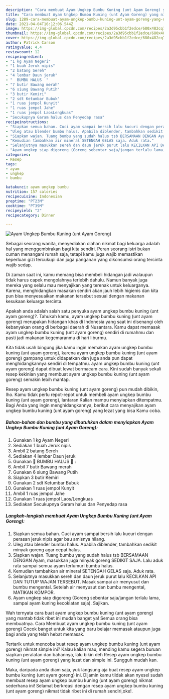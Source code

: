 ```yaml
---
description: "Cara membuat Ayam Ungkep Bumbu Kuning (unt Ayam Goreng) yang nikmat dan Mudah Dibuat"
title: "Cara membuat Ayam Ungkep Bumbu Kuning (unt Ayam Goreng) yang nikmat dan Mudah Dibuat"
slug: 1289-cara-membuat-ayam-ungkep-bumbu-kuning-unt-ayam-goreng-yang-nikmat-dan-mudah-dibuat
date: 2021-04-04T16:12:06.544Z
image: https://img-global.cpcdn.com/recipes/2a3d95cbb1f2edce/680x482cq70/ayam-ungkep-bumbu-kuning-unt-ayam-goreng-foto-resep-utama.jpg
thumbnail: https://img-global.cpcdn.com/recipes/2a3d95cbb1f2edce/680x482cq70/ayam-ungkep-bumbu-kuning-unt-ayam-goreng-foto-resep-utama.jpg
cover: https://img-global.cpcdn.com/recipes/2a3d95cbb1f2edce/680x482cq70/ayam-ungkep-bumbu-kuning-unt-ayam-goreng-foto-resep-utama.jpg
author: Patrick Carson
ratingvalue: 4.4
reviewcount: 12
recipeingredient:
- "1 kg Ayam Negeri"
- "1 buah Jeruk nipis"
- "2 batang Sereh"
- "4 lembar Daun jeruk"
- "  BUMBU HALUS  "
- "7 butir Bawang merah"
- "6 siung Bawang Putih"
- "3 butir Kemiri"
- "2 sdt Ketumbar Bubuk"
- "1 ruas jempol Kunyit"
- "1 ruas jempol Jahe"
- "1 ruas jempol LaosLengkuas"
- "Secukupnya Garam halus dan Penyedap rasa"
recipeinstructions:
- "Siapkan semua bahan. Cuci ayam sampai bersih lalu kucuri dengan perasan jeruk nipis agar bau amisnya hilang."
- "Uleg atau blender bumbu halus. Apabila diblender, tambahkan sedikit minyak goreng agar cepat halus."
- "Siapkan wajan. Tuang bumbu yang sudah halus tsb BERSAMAAN DENGAN Ayam, masukkan juga minyak goreng SEDIKIT SAJA. Lalu aduk rata sampai semua ayam terlumuri bumbu halus."
- "Kemudian tambahkan air mineral SETENGAH GELAS saja. Aduk rata."
- "Selanjutnya masukkan sereh dan daun jeruk purut lalu KECILKAN API DAN TUTUP WAJAN TERSEBUT. Masak sampai air menyusut dan bumbu mengental. Setelah air menyusut dan bumbu mengental, MATIKAN KOMPOR."
- "Ayam ungkep siap digoreng (Goreng sebentar saja/jangan terlalu lama, sampai ayam kuning kecoklatan saja). Sajikan."
categories:
- Resep
tags:
- ayam
- ungkep
- bumbu

katakunci: ayam ungkep bumbu 
nutrition: 157 calories
recipecuisine: Indonesian
preptime: "PT23M"
cooktime: "PT39M"
recipeyield: "2"
recipecategory: Dinner

---
```



![Ayam Ungkep Bumbu Kuning (unt Ayam Goreng)](https://img-global.cpcdn.com/recipes/2a3d95cbb1f2edce/680x482cq70/ayam-ungkep-bumbu-kuning-unt-ayam-goreng-foto-resep-utama.jpg)

Sebagai seorang wanita, menyediakan olahan nikmat bagi keluarga adalah hal yang menggembirakan bagi kita sendiri. Peran seorang istri bukan cuman menangani rumah saja, tetapi kamu juga wajib memastikan keperluan gizi tercukupi dan juga panganan yang dikonsumsi orang tercinta wajib sedap.

Di zaman  saat ini, kamu memang bisa membeli hidangan jadi walaupun tidak harus capek mengolahnya terlebih dahulu. Namun banyak juga mereka yang selalu mau menyajikan yang terenak untuk keluarganya. Karena, menghidangkan masakan sendiri akan jauh lebih higienis dan kita pun bisa menyesuaikan makanan tersebut sesuai dengan makanan kesukaan keluarga tercinta. 



Apakah anda adalah salah satu penyuka ayam ungkep bumbu kuning (unt ayam goreng)?. Tahukah kamu, ayam ungkep bumbu kuning (unt ayam goreng) merupakan hidangan khas di Indonesia yang saat ini disenangi oleh kebanyakan orang di berbagai daerah di Nusantara. Kamu dapat memasak ayam ungkep bumbu kuning (unt ayam goreng) sendiri di rumahmu dan pasti jadi makanan kegemaranmu di hari liburmu.

Kita tidak usah bingung jika kamu ingin memakan ayam ungkep bumbu kuning (unt ayam goreng), karena ayam ungkep bumbu kuning (unt ayam goreng) gampang untuk didapatkan dan juga anda pun dapat menghidangkannya sendiri di tempatmu. ayam ungkep bumbu kuning (unt ayam goreng) dapat dibuat lewat bermacam cara. Kini sudah banyak sekali resep kekinian yang membuat ayam ungkep bumbu kuning (unt ayam goreng) semakin lebih mantap.

Resep ayam ungkep bumbu kuning (unt ayam goreng) pun mudah dibikin, lho. Kamu tidak perlu repot-repot untuk membeli ayam ungkep bumbu kuning (unt ayam goreng), lantaran Kalian mampu menyiapkan ditempatmu. Bagi Anda yang ingin menghidangkannya, berikut cara menyajikan ayam ungkep bumbu kuning (unt ayam goreng) yang lezat yang bisa Kamu coba.

<!--inarticleads1-->

##### Bahan-bahan dan bumbu yang dibutuhkan dalam menyiapkan Ayam Ungkep Bumbu Kuning (unt Ayam Goreng):

1. Gunakan 1 kg Ayam Negeri
1. Sediakan 1 buah Jeruk nipis
1. Ambil 2 batang Sereh
1. Sediakan 4 lembar Daun jeruk
1. Gunakan  🌿 BUMBU HALUS 🌿 :
1. Ambil 7 butir Bawang merah
1. Gunakan 6 siung Bawang Putih
1. Siapkan 3 butir Kemiri
1. Gunakan 2 sdt Ketumbar Bubuk
1. Gunakan 1 ruas jempol Kunyit
1. Ambil 1 ruas jempol Jahe
1. Gunakan 1 ruas jempol Laos/Lengkuas
1. Sediakan Secukupnya Garam halus dan Penyedap rasa




<!--inarticleads2-->

##### Langkah-langkah membuat Ayam Ungkep Bumbu Kuning (unt Ayam Goreng):

1. Siapkan semua bahan. Cuci ayam sampai bersih lalu kucuri dengan perasan jeruk nipis agar bau amisnya hilang.
1. Uleg atau blender bumbu halus. Apabila diblender, tambahkan sedikit minyak goreng agar cepat halus.
1. Siapkan wajan. Tuang bumbu yang sudah halus tsb BERSAMAAN DENGAN Ayam, masukkan juga minyak goreng SEDIKIT SAJA. Lalu aduk rata sampai semua ayam terlumuri bumbu halus.
1. Kemudian tambahkan air mineral SETENGAH GELAS saja. Aduk rata.
1. Selanjutnya masukkan sereh dan daun jeruk purut lalu KECILKAN API DAN TUTUP WAJAN TERSEBUT. Masak sampai air menyusut dan bumbu mengental. Setelah air menyusut dan bumbu mengental, MATIKAN KOMPOR.
1. Ayam ungkep siap digoreng (Goreng sebentar saja/jangan terlalu lama, sampai ayam kuning kecoklatan saja). Sajikan.




Wah ternyata cara buat ayam ungkep bumbu kuning (unt ayam goreng) yang mantab tidak ribet ini mudah banget ya! Semua orang bisa membuatnya. Cara Membuat ayam ungkep bumbu kuning (unt ayam goreng) Cocok banget untuk kita yang baru belajar memasak ataupun juga bagi anda yang telah hebat memasak.

Tertarik untuk mencoba buat resep ayam ungkep bumbu kuning (unt ayam goreng) nikmat simple ini? Kalau kalian mau, mending kamu segera buruan siapkan peralatan dan bahannya, lalu bikin deh Resep ayam ungkep bumbu kuning (unt ayam goreng) yang lezat dan simple ini. Sungguh mudah kan. 

Maka, daripada anda diam saja, yuk langsung aja buat resep ayam ungkep bumbu kuning (unt ayam goreng) ini. Dijamin kamu tiidak akan nyesel sudah membuat resep ayam ungkep bumbu kuning (unt ayam goreng) nikmat sederhana ini! Selamat berkreasi dengan resep ayam ungkep bumbu kuning (unt ayam goreng) nikmat tidak ribet ini di rumah sendiri,oke!.

